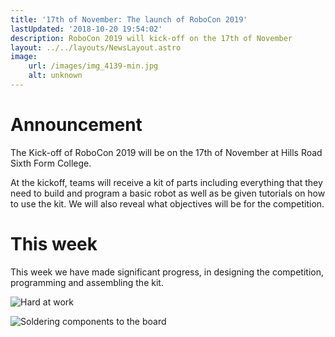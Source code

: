 ```yaml
---
title: '17th of November: The launch of RoboCon 2019'
lastUpdated: '2018-10-20 19:54:02'
description: RoboCon 2019 will kick-off on the 17th of November
layout: ../../layouts/NewsLayout.astro
image: 
    url: /images/img_4139-min.jpg
    alt: unknown
---
```

# Announcement

The Kick-off of RoboCon 2019 will be on the 17th of November at Hills Road Sixth Form College.

At the kickoff, teams will receive a kit of parts including everything that they need to build and program a basic robot as well as be given tutorials on how to use the kit. We will also reveal what objectives will be for the competition.

# This week

This week we have made significant progress, in designing the competition, programming and assembling the kit. 

![Hard at work](/images/img_4139-min.jpg)

![Soldering components to the board](/images/img_4162-min.jpg)
